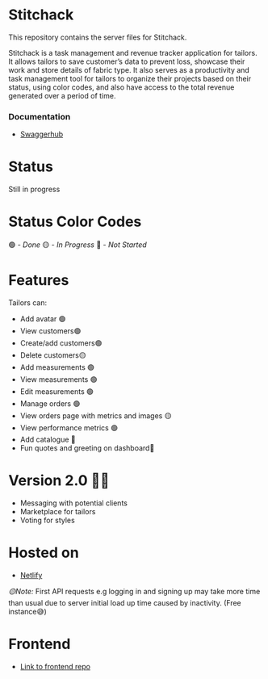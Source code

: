 # Stitchack
This repository contains the server files for Stitchack.

Stitchack is  a task management and revenue tracker application for tailors. 
It allows tailors to save customer’s data to prevent loss, showcase 
their work and store details of fabric type. It also serves as a productivity and task 
management tool for tailors to organize their projects based on their status, using color 
codes, and also have access to the total revenue generated over a period of time.

### Documentation
- [Swaggerhub](https://app.swaggerhub.com/apis-docs/TITOADEOYE00/Stitchlab/1.0.0)

# Status
Still in progress

# Status Color Codes
🟢 - _Done_
🟡 - _In Progress_
🔴 - _Not Started_

# Features
Tailors can:
- Add avatar 🟢
- View customers🟢
- Create/add customers🟢
- Delete customers🟡
- Add measurements 🟢
- View measurements 🟢
- Edit measurements 🟢
- Manage orders 🟢
- View orders page with metrics and images 🟡
- View performance metrics 🟢
- Add catalogue 🔴
- Fun quotes and greeting on dashboard🔴

# Version 2.0 🤩🤩
- Messaging with potential clients
- Marketplace for tailors
- Voting for styles


# Hosted on
- [Netlify](https://stitchack.netlify.app)

*🟡Note:*
First API requests e.g logging in and signing up may take more time than usual due to server initial load up time caused by inactivity. (Free instance😅)

# Frontend
- [Link to frontend repo](https://github.com/ty-codes/Stitchack)
